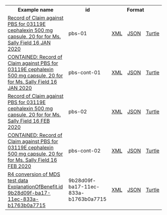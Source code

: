 <table class="list" width="100%">            
   <tr>
     <th>Example name</th>
     <th>id</th>
     <th colspan="3">Format</th>
   </tr>
   <tr>
      <td><a href="ExplanationOfBenefit-pbs-01.html">Record of Claim against PBS for 03119E cephalexin 500 mg capsule, 20 for for Ms. Sally Field 16 JAN 2020</a></td>
      <td>pbs-01</td>
      <td><a href="ExplanationOfBenefit-pbs-01.xml.html">XML</a></td>
      <td><a href="ExplanationOfBenefit-pbs-01.json.html">JSON</a></td>
      <td><a href="ExplanationOfBenefit-pbs-01.ttl.html">Turtle</a></td>
   </tr>
   <tr>
      <td><a href="ExplanationOfBenefit-pbs-cont-01.html">CONTAINED: Record of Claim against PBS for 03119E cephalexin 500 mg capsule, 20 for for Ms. Sally Field 16 JAN 2020</a></td>
      <td>pbs-cont-01</td>
      <td><a href="ExplanationOfBenefit-pbs-cont-01.xml.html">XML</a></td>
      <td><a href="ExplanationOfBenefit-pbs-cont-01.json.html">JSON</a></td>
      <td><a href="ExplanationOfBenefit-pbs-cont-01.ttl.html">Turtle</a></td>
   </tr>
   <tr>
      <td><a href="ExplanationOfBenefit-pbs-02.html">Record of Claim against PBS for 03119E cephalexin 500 mg capsule, 20 for for Ms. Sally Field 16 FEB 2020</a></td>
      <td>pbs-02</td>
      <td><a href="ExplanationOfBenefit-pbs-02.xml.html">XML</a></td>
      <td><a href="ExplanationOfBenefit-pbs-02.json.html">JSON</a></td>
      <td><a href="ExplanationOfBenefit-pbs-02.ttl.html">Turtle</a></td>
   </tr>
   <tr>
      <td><a href="ExplanationOfBenefit-pbs-cont-02.html">CONTAINED: Record of Claim against PBS for 03119E cephalexin 500 mg capsule, 20 for for Ms. Sally Field 16 FEB 2020</a></td>
      <td>pbs-cont-02</td>
      <td><a href="ExplanationOfBenefit-pbs-cont-02.xml.html">XML</a></td>
      <td><a href="ExplanationOfBenefit-pbs-cont-02.json.html">JSON</a></td>
      <td><a href="ExplanationOfBenefit-pbs-cont-02.ttl.html">Turtle</a></td>
   </tr>
   <tr>
      <td><a href="ExplanationOfBenefit-9b28d09f-ba17-11ec-833a-b1763b0a7715.html">R4 conversion of MDS test data ExplanationOfBenefit.id 9b28d09f-ba17-11ec-833a-b1763b0a7715</a></td>
      <td>9b28d09f-ba17-11ec-833a-b1763b0a7715</td>
      <td><a href="ExplanationOfBenefit-9b28d09f-ba17-11ec-833a-b1763b0a7715.xml.html">XML</a></td>
      <td><a href="ExplanationOfBenefit-9b28d09f-ba17-11ec-833a-b1763b0a7715.json.html">JSON</a></td>
      <td><a href="ExplanationOfBenefit-9b28d09f-ba17-11ec-833a-b1763b0a7715.ttl.html">Turtle</a></td>
   </tr>
</table>